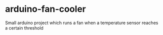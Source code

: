 # arduino-fan-cooler
Small arduino project which runs a fan when a temperature sensor reaches a certain threshold
